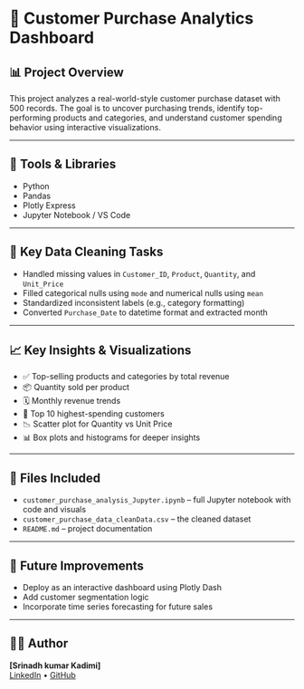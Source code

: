 # 🛒 Customer Purchase Analytics Dashboard

## 📊 Project Overview

This project analyzes a real-world-style customer purchase dataset with 500 records. The goal is to uncover purchasing trends, identify top-performing products and categories, and understand customer spending behavior using interactive visualizations.

---

## 🧰 Tools & Libraries

- Python
- Pandas
- Plotly Express
- Jupyter Notebook / VS Code

---

## 🧹 Key Data Cleaning Tasks

- Handled missing values in `Customer_ID`, `Product`, `Quantity`, and `Unit_Price`
- Filled categorical nulls using `mode` and numerical nulls using `mean`
- Standardized inconsistent labels (e.g., category formatting)
- Converted `Purchase_Date` to datetime format and extracted month

---

## 📈 Key Insights & Visualizations

- ✅ Top-selling products and categories by total revenue
- 📦 Quantity sold per product
- 🗓️ Monthly revenue trends
- 👤 Top 10 highest-spending customers
- 📉 Scatter plot for Quantity vs Unit Price
- 📊 Box plots and histograms for deeper insights

---

## 📁 Files Included

- `customer_purchase_analysis_Jupyter.ipynb` – full Jupyter notebook with code and visuals
- `customer_purchase_data_cleanData.csv` – the cleaned dataset
- `README.md` – project documentation

---

## 🚀 Future Improvements

- Deploy as an interactive dashboard using Plotly Dash
- Add customer segmentation logic
- Incorporate time series forecasting for future sales

---

## 👨‍💻 Author

**[Srinadh kumar Kadimi]**  
[LinkedIn](https:www.linkedin.com/in/srinadh-kadimi-591562354) • [GitHub](https://github.com/srinadh-07)

